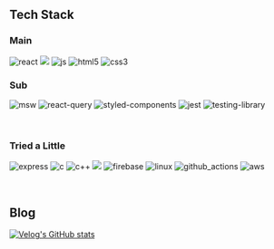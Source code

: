 ## Tech Stack
### Main
![react](https://img.shields.io/badge/React-20232A?style=for-the-badge&logo=react&logoColor=61DAFB)
<img src="https://img.shields.io/badge/typescript-007ACC.svg?style=for-the-badge&logo=typescript&logoColor=white" />
![js](https://img.shields.io/badge/JavaScript-F7DF1E?style=for-the-badge&logo=JavaScript&logoColor=white)
![html5](https://img.shields.io/badge/HTML5-E34F26?style=for-the-badge&logo=html5&logoColor=white)
![css3](https://img.shields.io/badge/CSS3-1572B6?style=for-the-badge&logo=css3&logoColor=white)


### Sub
![msw](https://img.shields.io/badge/msw-20232A?style=for-the-badge&logo=mockserviceworker&logoColor=#FF6A33)
![react-query](https://img.shields.io/badge/react_query-FF4154?style=for-the-badge&logo=reactquery&logoColor=white)
![styled-components](https://img.shields.io/badge/styled_components-DB7093?style=for-the-badge&logo=styledcomponents&logoColor=white)
![jest](https://img.shields.io/badge/jest-C21325?style=for-the-badge&logo=jest&logoColor=white)
![testing-library](https://img.shields.io/badge/testing_library-20232A?style=for-the-badge&logo=testinglibrary&logoColor=#E33332)

<br>

### Tried a Little
![express](https://img.shields.io/badge/Express.js-404D59?logo=express&style=for-the-badge)
![c](https://img.shields.io/badge/C-00599C?style=for-the-badge&logo=c&logoColor=white)
![c++](https://img.shields.io/badge/C%2B%2B-00599C?style=for-the-badge&logo=c%2B%2B&logoColor=white)
<img src="https://img.shields.io/badge/python-3670A0?style=for-the-badge&logo=python&logoColor=white" />
![firebase](https://img.shields.io/badge/Firebase-039BE5?style=for-the-badge&logo=Firebase&logoColor=white)
![linux](https://img.shields.io/badge/linux-20232A?style=for-the-badge&logo=linux&logoColor=white)
![github_actions](https://img.shields.io/badge/github_actions-20232A?style=for-the-badge&logo=githubactions&logoColor=white)
![aws](https://img.shields.io/badge/aws-20232A?style=for-the-badge&logo=&logoColor=white)

<br>

## Blog
[![Velog's GitHub stats](https://velog-readme-stats.vercel.app/api?name=allensain14)](https://github.com/eungyeole/velog-readme-stats)
